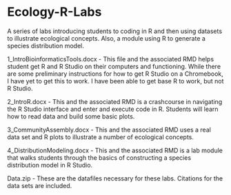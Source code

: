 # Ecology-R-Labs
A series of labs introducing students to coding in R and then using datasets to illustrate ecological concepts. Also, a module using R to generate a species distribution model. 

1_IntroBioinformaticsTools.docx - This file and the associated RMD helps student get R and R Studio on their computers and functioning. While there are some preliminary instructions for how to get R Studio on a Chromebook, I have yet to get this to work. I have been able to get base R to work, but not R Studio. 

2_IntroR.docx - This and the associated RMD is a crashcourse in navigating the R Studio interface and enter and execute code in R. Students will learn how to read data and build some basic plots. 

3_CommunityAssembly.docx - This and the associated RMD uses a real data set and R plots to illustrate a number of ecological concepts. 

4_DistributionModeling.docx - This and the associated RMD is a lab module that walks students through the basics of constructing a species distribution model in R Studio. 

Data.zip - These are the datafiles necessary for these labs. Citations for the data sets are included. 
